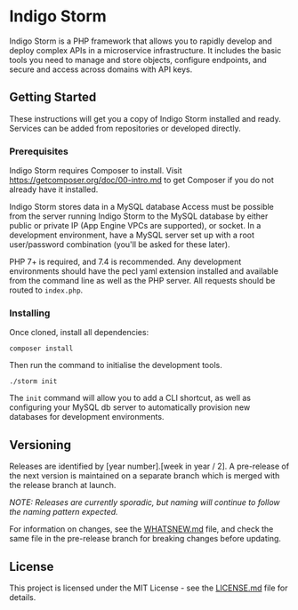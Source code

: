 # Indigo Storm

Indigo Storm is a PHP framework that allows you to rapidly develop and deploy complex APIs in a microservice 
infrastructure. It includes the basic tools you need to manage and store objects, configure endpoints, and secure and
access across domains with API keys.

## Getting Started

These instructions will get you a copy of Indigo Storm installed and ready. Services can be added from repositories 
or developed directly.

### Prerequisites

Indigo Storm requires Composer to install. Visit https://getcomposer.org/doc/00-intro.md to get Composer if you do not
already have it installed.

Indigo Storm stores data in a MySQL database Access must be possible from the server running Indigo Storm to the MySQL 
database by either public or private IP (App Engine VPCs are supported), or socket. In a development environment, have
a MySQL server set up with a root user/password combination (you'll be asked for these later).

PHP 7+ is required, and 7.4 is recommended. Any development environments should have the pecl yaml extension installed
and available from the command line as well as the PHP server. All requests should be routed to `index.php`.

### Installing

Once cloned, install all dependencies:

```
composer install
```

Then run the command to initialise the development tools.

```
./storm init
```

The `init` command will allow you to add a CLI shortcut, as well as configuring your MySQL db server to automatically
provision new databases for development environments.

## Versioning

Releases are identified by [year number].[week in year / 2]. A pre-release of the next version is maintained on a 
separate branch which is merged with the release branch at launch.

*NOTE: Releases are currently sporadic, but naming will continue to follow the naming pattern expected.*

For information on changes, see the [WHATSNEW.md](WHATSNEW.md) file, and check the same file in the pre-release branch 
for breaking changes before updating.

## License

This project is licensed under the MIT License - see the [LICENSE.md](LICENSE.md) file for details.
